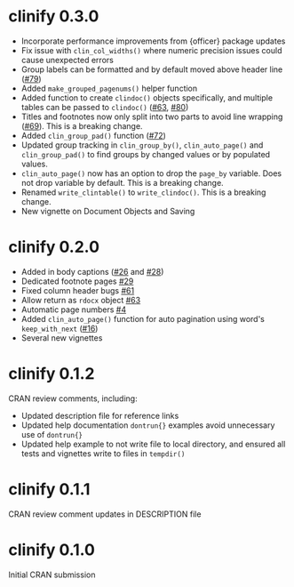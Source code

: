 # clinify 0.3.0

- Incorporate performance improvements from {officer} package updates 
- Fix issue with `clin_col_widths()` where numeric precision issues could cause unexpected errors
- Group labels can be formatted and by default moved above header line ([#79](https://github.com/atorus-research/clinify/issues/79))
- Added `make_grouped_pagenums()` helper function
- Added function to create `clindoc()` objects specifically, and multiple tables can be passed to `clindoc()` ([#63](https://github.com/atorus-research/clinify/issues/63), [#80](https://github.com/atorus-research/clinify/issues/80))
- Titles and footnotes now only split into two parts to avoid line wrapping ([#69](https://github.com/atorus-research/clinify/issues/69)). This is a breaking change.
- Added `clin_group_pad()` function ([#72](https://github.com/atorus-research/clinify/issues/72))
- Updated group tracking in `clin_group_by()`, `clin_auto_page()` and `clin_group_pad()` to find groups by changed values or by populated values.
- `clin_auto_page()` now has an option to drop the `page_by` variable. Does not drop variable by default. This is a breaking change.
- Renamed `write_clintable()` to `write_clindoc()`. This is a breaking change.
- New vignette on Document Objects and Saving

# clinify 0.2.0
- Added in body captions ([#26](https://github.com/atorus-research/clinify/issues/26) and [#28](https://github.com/atorus-research/clinify/issues/28))
- Dedicated footnote pages [#29](https://github.com/atorus-research/clinify/issues/29)
- Fixed column header bugs [#61](https://github.com/atorus-research/clinify/issues/61)
- Allow return as `rdocx` object [#63](https://github.com/atorus-research/clinify/issues/63)
- Automatic page numbers [#4](https://github.com/atorus-research/clinify/issues/4)
- Added `clin_auto_page()` function for auto pagination using word's `keep_with_next` ([#16](https://github.com/atorus-research/clinify/issues/16))
- Several new vignettes

# clinify 0.1.2 

CRAN review comments, including:
- Updated description file for reference links
- Updated help documentation `dontrun{}` examples avoid unnecessary use of `dontrun{}`
- Updated help example to not write file to local directory, and ensured all tests and vignettes write to files in `tempdir()`

# clinify 0.1.1

CRAN review comment updates in DESCRIPTION file

# clinify 0.1.0 

Initial CRAN submission